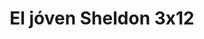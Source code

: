 ---
layout: episodios
title: "El jóven Sheldon 3x12"
url_serie_padre: 'el-joven-sheldon-temporada-3'
category: 'series'
capitulo: 'yes'
anio: '2019'
prev: 'capitulo-11'
proximo: ''
sandbox: allow-same-origin allow-forms
idioma: 'Subtitulado'
reproductor: 'fembed'
calidad: 'Full HD'
reproductores: ["https://www.ilovefembed.best/v/wp-4run7l48dl4-","https://upstream.to/embed-olq8jot60qxw.html","https://player.premiumstream.live/player.php?id=Mjg0&sub=https://sub.cuevana2.io/vtt-sub/sub7/Young.Sheldon.3x12.vtt"]
image_banner: 'https://res.cloudinary.com/u4innovation/image/upload/v1561429447/big-bang-temporada1banner-min_rlp7il.jpg'
tags:
- Comedia
---